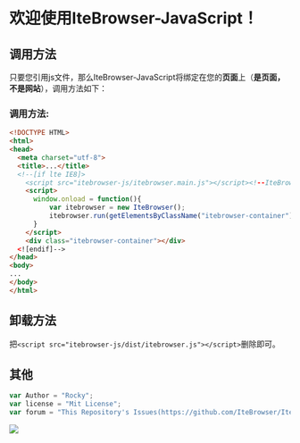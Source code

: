 # 欢迎使用IteBrowser-JavaScript！
## 调用方法
只要您引用js文件，那么IteBrowser-JavaScript将绑定在您的**页面**上（**__是页面，不是网站__**），调用方法如下：<br>
### 调用方法:
```html
<!DOCTYPE HTML>
<html>
<head>
  <meta charset="utf-8">
  <title>...</title>
  <!--[if lte IE8]>
    <script src="itebrowser-js/itebrowser.main.js"></script><!--IteBrowser By Rocky(This is WaterMark)-->
    <script>
      window.onload = function(){
          var itebrowser = new IteBrowser();
          itebrowser.run(getElementsByClassName("itebrowser-container"));
      }
    </script>
    <div class="itebrowser-container"></div>
  <![endif]-->
</head>
<body>
...
</body>
</html>
```
## 卸载方法
把`<script src="itebrowser-js/dist/itebrowser.js"></script>`删除即可。
## 其他
```javascript
var Author = "Rocky";
var license = "Mit License";
var forum = "This Repository's Issues(https://github.com/IteBrowser/IteBrowser-JS/issues)";
```
<img src="https://itebrowser.github.io/myfolder/files/img/him.png" />
